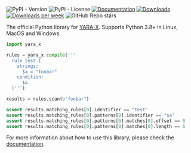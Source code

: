 ![PyPI - Version](https://img.shields.io/pypi/v/yara-x)
![PyPI - License](https://img.shields.io/pypi/l/yara-x)
[![Documentation](https://img.shields.io/badge/doc-latest-blue.svg)](https://virustotal.github.io/yara-x/docs/api/python)
[![Downloads](https://pepy.tech/badge/yara-x)](https://pepy.tech/project/yara-x)
[![Downloads per week](https://pepy.tech/badge/yara-x/week)](https://pepy.tech/project/yara-x)
![GitHub Repo stars](https://img.shields.io/github/stars/VirusTotal/yara-x)

The official Python library for [YARA-X](https://virustotal.github.io/yara-x).
Supports Python 3.8+ in Linux, MacOS and Windows.

```python
import yara_x

rules = yara_x.compile('''
  rule test { 
    strings: 
      $a = "foobar" 
    condition: 
      $a
  }''')

results = rules.scan(b"foobar")

assert results.matching_rules[0].identifier == "test"
assert results.matching_rules[0].patterns[0].identifier == "$a"
assert results.matching_rules[0].patterns[0].matches[0].offset == 0
assert results.matching_rules[0].patterns[0].matches[0].length == 6
```

For more information about how to use this library, please check
the [documentation](https://virustotal.github.io/yara-x/docs/api/python).